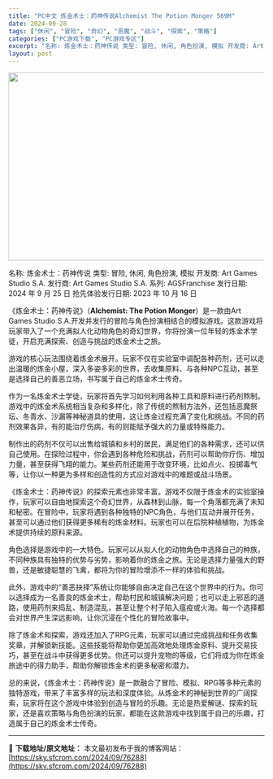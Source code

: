 ```yaml
---
title: "PC中文 炼金术士：药神传说Alchemist The Potion Monger 569M"
date: 2024-09-28
tags: ["休闲", "冒险", "奇幻", "恶魔", "战斗", "探索", "策略"]
categories: ["PC游戏下载", "PC游戏专区"]
excerpt: "名称: 炼金术士：药神传说 类型: 冒险, 休闲, 角色扮演, 模拟 开发商: Art Games Studio S.A. 发行商: Art Games Studio S.A. 系列: AGSFranchise 发行日期: 2024 年 9 月 25 日 抢先体验发行日期: 2023 年 10 月 &hellip;"
layout: post
---
```


<img class="aligncenter size-full wp-image-76289" src="https://sky.sfcrom.com/wp-content/uploads/2024/09/2024092801352361.webp" alt="" width="660" height="370" />

名称: 炼金术士：药神传说
类型: 冒险, 休闲, 角色扮演, 模拟
开发商: Art Games Studio S.A.
发行商: Art Games Studio S.A.
系列: AGSFranchise
发行日期: 2024 年 9 月 25 日
抢先体验发行日期: 2023 年 10 月 16 日

《炼金术士：药神传说》（**Alchemist: The Potion Monger**）是一款由Art Games Studio S.A.开发并发行的冒险与角色扮演相结合的模拟游戏。这款游戏将玩家带入了一个充满拟人化动物角色的奇幻世界，你将扮演一位年轻的炼金术学徒，开启充满探索、创造与挑战的炼金术士之旅。

游戏的核心玩法围绕着炼金术展开。玩家不仅在实验室中调配各种药剂，还可以走出温暖的炼金小屋，深入多姿多彩的世界，去收集原料、与各种NPC互动，甚至是选择自己的善恶立场，书写属于自己的炼金术士传奇。

作为一名炼金术士学徒，玩家将首先学习如何利用各种工具和原料进行药剂熬制。游戏中的炼金术系统相当复杂和多样化，除了传统的熬制方法外，还包括恶魔祭坛、冬青水、沙漏等神秘道具的使用，这让炼金过程充满了变化和挑战。不同的药剂效果各异，有的能治疗伤病，有的则能赋予强大的力量或特殊能力。

制作出的药剂不仅可以出售给城镇和乡村的居民，满足他们的各种需求，还可以供自己使用。在探险过程中，你会遇到各种危险和挑战，药剂可以帮助你疗伤、增加力量，甚至获得飞翔的能力。某些药剂还能用于改变环境，比如点火、投掷毒气等，让你以一种更为多样和创造性的方式应对游戏中的难题或战斗场景。

《炼金术士：药神传说》的探索元素也非常丰富。游戏不仅限于炼金术的实验室操作，玩家可以自由地探索这个奇幻世界，从森林到山脉，每一个角落都充满了未知和秘密。在冒险中，玩家将遇到各种独特的NPC角色，与他们互动并展开任务，甚至可以通过他们获得更多稀有的炼金材料。玩家也可以在后院种植植物，为炼金术提供持续的原料来源。

角色选择是游戏中的一大特色。玩家可以从拟人化的动物角色中选择自己的种族，不同种族具有独特的优势与劣势，影响着你的炼金之旅。无论是选择力量强大的野兽，还是敏捷聪慧的飞禽，都将为你的冒险增添不一样的体验和挑战。

此外，游戏中的“善恶抉择”系统让你能够自由决定自己在这个世界中的行为。你可以选择成为一名善良的炼金术士，帮助村民和城镇解决问题；也可以走上邪恶的道路，使用药剂来捣乱、制造混乱，甚至让整个村子陷入瘟疫或火海。每一个选择都会对世界产生深远影响，让你沉浸在个性化的冒险故事中。

除了炼金术和探索，游戏还加入了RPG元素，玩家可以通过完成挑战和任务收集奖章，并解锁新技能。这些技能将帮助你更加高效地处理炼金原料、提升交易技巧，甚至在战斗中获得更多优势。你还可以提升宠物的等级，它们将成为你在炼金旅途中的得力助手，帮助你解锁炼金术的更多秘密和潜力。

总的来说，《炼金术士：药神传说》是一款融合了冒险、模拟、RPG等多种元素的独特游戏，带来了丰富多样的玩法和深度体验。从炼金术的神秘到世界的广阔探索，玩家将在这个游戏中体验到创造与冒险的乐趣。无论是热爱解谜、探索的玩家，还是喜欢策略与角色扮演的玩家，都能在这款游戏中找到属于自己的乐趣，打造属于自己的炼金术士传奇。

---
📖 **下载地址/原文地址：** 本文最初发布于我的博客网站：[https://sky.sfcrom.com/2024/09/76288](https://sky.sfcrom.com/2024/09/76288)
